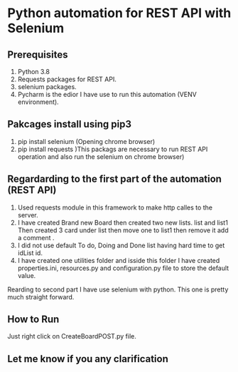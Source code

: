 # Python automation for REST API  with Selenium 

## Prerequisites
1. Python 3.8
2. Requests packages for REST API.
3. selenium packages.
4. Pycharm is the edior I have use to run this automation (VENV environment).

## Pakcages install using pip3
1. pip install selenium (Opening chrome browser)
2. pip install requests )This packags are necessary to run REST API operation and also run the selenium
   on chrome browser)

## Regardarding to the first part of the automation (REST API)
1. Used requests module in this framework to make http calles to the server.
2. I have created Brand new Board then created two new lists. list and list1
   Then created 3 card under list then move one to list1 then remove it add a comment .
3. I did not use default To do, Doing and Done list having hard time to get idList id.
4. I have created one utilities folder and isside this folder I have created properties.ini, resources.py and configuration.py
   file to store the default value.

Rearding to second part I have use selenium with python. This one is pretty much straight forward.

## How to Run 
Just right click on CreateBoardPOST.py file.


## Let me know if you any clarification



